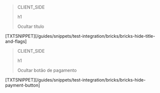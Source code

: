 > CLIENT_SIDE
>
> h1
>
> Ocultar título

[TXTSNIPPET][/guides/snippets/test-integration/bricks/bricks-hide-title-and-flags] 

> CLIENT_SIDE
>
> h1
>
> Ocultar botão de pagamento

[TXTSNIPPET][/guides/snippets/test-integration/bricks/bricks-hide-payment-button]